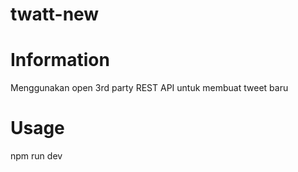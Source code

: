 # twatt-new

# Information

Menggunakan open 3rd party REST API untuk membuat tweet baru

# Usage

npm run dev
